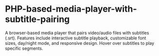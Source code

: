 # PHP-based-media-player-with-subtitle-pairing
A browser-based media player that pairs video/audio files with subtitles (.srt). Features include interactive subtitle playback, customizable font sizes, day/night mode, and responsive design. Hover over subtitles to play specific segments.
